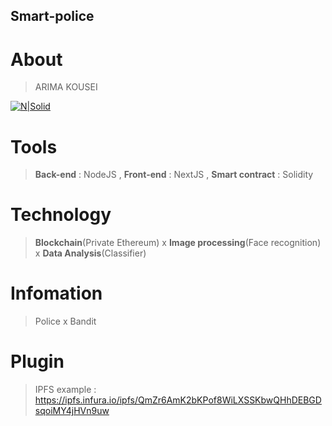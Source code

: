 ## Smart-police
# About 
> ARIMA KOUSEI

[![N|Solid](https://www.computing.psu.ac.th/th/wp-content/uploads/2018/03/PSU_CoC_ENG.png)](https://www.phuket.psu.ac.th/)
# Tools
> **Back-end** : NodeJS , **Front-end** : NextJS , **Smart contract** : Solidity
# Technology 
> **Blockchain**(Private Ethereum) x **Image processing**(Face recognition) x **Data Analysis**(Classifier)
# Infomation 
> Police x Bandit
# Plugin 
> IPFS example : https://ipfs.infura.io/ipfs/QmZr6AmK2bKPof8WiLXSSKbwQHhDEBGDsqoiMY4jHVn9uw
